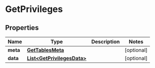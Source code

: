 
# GetPrivileges

## Properties
Name | Type | Description | Notes
------------ | ------------- | ------------- | -------------
**meta** | [**GetTablesMeta**](GetTablesMeta.md) |  |  [optional]
**data** | [**List&lt;GetPrivilegesData&gt;**](GetPrivilegesData.md) |  |  [optional]



